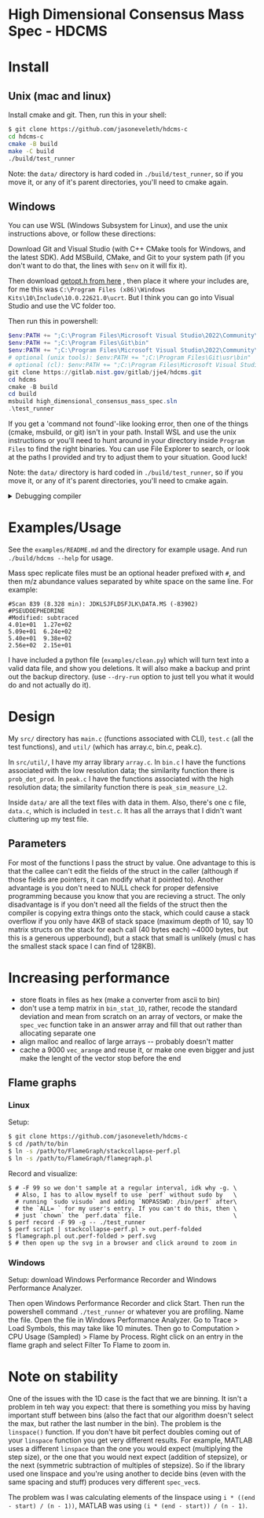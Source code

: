 # High Dimensional Consensus Mass Spec - HDCMS

# Install

## Unix (mac and linux)

Install cmake and git. Then, run this in your shell:

```bash
$ git clone https://github.com/jasoneveleth/hdcms-c
cd hdcms-c
cmake -B build
make -C build
./build/test_runner
```

Note: the `data/` directory is hard coded in
`./build/test_runner`, so if you move it, or any of it's parent
directories, you'll need to cmake again.

## Windows

You can use WSL (Windows Subsystem for Linux), and use the
unix instructions above, or follow these directions:

Download Git and Visual Studio (with C++ CMake tools for Windows,
and the latest SDK). Add MSBuild, CMake, and Git to your system
path (if you don't want to do that, the lines with `$env` on it
will fix it).

Then download [getopt.h from here](https://raw.githubusercontent.com/skandhurkat/Getopt-for-Visual-Studio/master/getopt.h)
, then place it where your includes are, for me this was
`C:\Program Files (x86)\Windows Kits\10\Include\10.0.22621.0\ucrt`. 
But I think you can go into Visual Studio and use the VC folder
too.

Then run this in powershell:

```powershell
$env:PATH += ";C:\Program Files\Microsoft Visual Studio\2022\Community\MSBuild\Current\Bin"
$env:PATH += ";C:\Program Files\Git\bin"
$env:PATH += ";C:\Program Files\Microsoft Visual Studio\2022\Community\Common7\IDE\CommonExtensions\Microsoft\CMake\Cmake\bin"
# optional (unix tools): $env:PATH += ";C:\Program Files\Git\usr\bin"
# optional (cl): $env:PATH += ";C:\Program Files\Microsoft Visual Studio\2022\Community\VC\Tools\MSVC\14.32.31326\bin\Hostx64\x64"
git clone https://gitlab.nist.gov/gitlab/jje4/hdcms.git
cd hdcms
cmake -B build
cd build
msbuild high_dimensional_consensus_mass_spec.sln
.\test_runner
```

If you get a 'command not found'-like looking error, then one of
the things (cmake, msbuild, or git) isn't in your path. Install
WSL and use the unix instructions or you'll need to hunt around
in your directory inside `Program Files` to find the right
binaries. You can use File Explorer to search, or look at the
paths I provided and try to adjust them to your situation. Good
luck!

Note: the `data/` directory is hard coded in
`./build/test_runner`, so if you move it, or any of it's parent
directories, you'll need to cmake again.

<details>
<summary>Debugging compiler</summary>
Notes: Probably irrelevant, but in order to compile something on
its own using `cl` (without cmake and everything that is setup
for this project), I needed to set up these environmental
variables (run in powershell):

```powershell
$env:INCLUDE = "C:\Program Files (x86)\Windows Kits\10\Include\10.0.22621.0\ucrt;C:\Program Files\Microsoft Visual Studio\2022\Community\VC\Tools\MSVC\14.32.31326\include;C:\Program Files (x86)\Windows Kits\10\Include\10.0.22621.0\shared;C:\Program Files (x86)\Windows Kits\10\Include\10.0.22621.0\um;C:\Program Files (x86)\Windows Kits\10\Include\10.0.22621.0\winrt;"
$env:LIB = "C:\Program Files (x86)\Windows Kits\10\Lib\10.0.22621.0\ucrt\x64;C:\Program Files\Microsoft Visual Studio\2022\Community\VC\Tools\MSVC\14.32.31326\lib\x64;C:\Program Files (x86)\Windows Kits\10\Lib\10.0.22621.0\um\x64;"
```
So they might be helpful if things aren't working.
</details>

# Examples/Usage

See the `examples/README.md` and the directory for example usage.
And run `./build/hdcms --help` for usage. 

Mass spec replicate files must be an optional header prefixed
with `#`, and then m/z abundance values separated by white space
on the same line. For example:

```
#Scan 839 (8.328 min): JDKLSJFLDSFJLK\DATA.MS (-83902)
#PSEUDOEPHEDRINE
#Modified: subtraced
4.01e+01  1.27e+02
5.09e+01  6.24e+02
5.40e+01  9.38e+02
2.56e+02  2.15e+01
```

I have included a python file (`examples/clean.py`) which will
turn text into a valid data file, and show you deletions. It will
also make a backup and print out the backup directory. (use
`--dry-run` option to just tell you what it would do and not
actually do it).

# Design

My `src/` directory has `main.c` (functions associated with CLI),
`test.c` (all the test functions), and `util/` (which has array.c,
bin.c, peak.c). 

In `src/util/`, I have my array library `array.c`. In `bin.c` I have
the functions associated with the low resolution data; the
similarity function there is `prob_dot_prod`. In `peak.c` I have
the functions associated with the high resolution data; the
similarity function there is `peak_sim_measure_L2`.

Inside `data/` are all the text files with data in them.
Also, there's one c file, `data.c`, which is included in
`test.c`. It has all the arrays that I didn't want cluttering up
my test file.

## Parameters

For most of the functions I pass the struct by value. One
advantage to this is that the callee can't edit the fields of
the struct in the caller (although if those fields are pointers,
it can modify what it pointed to). Another advantage is you don't
need to NULL check for proper defensive programming because you
know that you are recieving a struct. The only
disadvantage is if you don't need all the fields of the struct
then the compiler is copying extra things onto the stack, which
could cause a stack overflow if you only have 4KB of stack space
(maximum depth of 10, say 10 matrix structs on the stack for each
call (40 bytes each) ~4000 bytes, but this is a generous
upperbound), but a stack that small is unlikely (musl c has the
smallest stack space I can find of 128KB).

# Increasing performance

* store floats in files as hex (make a converter from ascii to
  bin)
* don't use a temp matrix in `bin_stat_1D`, rather, recode the
  standard deviation and mean from scratch on an array of
  vectors, or make the `spec_vec` function take in an answer
  array and fill that out rather than allocating separate one
* align malloc and realloc of large arrays -- probably doesn't matter
* cache a 9000 `vec_arange` and reuse it, or make one even bigger
  and just make the lenght of the vector stop before the end

## Flame graphs

### Linux

Setup: 

```bash
$ git clone https://github.com/jasoneveleth/hdcms-c
$ cd /path/to/bin
$ ln -s /path/to/FlameGraph/stackcollapse-perf.pl
$ ln -s /path/to/FlameGraph/flamegraph.pl
```

Record and visualize:

```
$ # -F 99 so we don't sample at a regular interval, idk why -g. \
  # Also, I has to allow myself to use `perf` without sudo by   \
  # running `sudo visudo` and adding `NOPASSWD: /bin/perf` after\
  # the `ALL= ` for my user's entry. If you can't do this, then \
  # just `chown` the `perf.data` file.                          \
$ perf record -F 99 -g -- ./test_runner
$ perf script | stackcollapse-perf.pl > out.perf-folded
$ flamegraph.pl out.perf-folded > perf.svg
$ # then open up the svg in a browser and click around to zoom in
```

### Windows

Setup: download Windows Performance Recorder and Windows
Performance Analyzer.

Then open Windows Performance Recorder and click Start. Then run
the powershell command `./test_runner` or whatever you are
profiling. Name the file. Open the file in Windows Performance 
Analyzer. Go to Trace > Load Symbols, this may take like 10
minutes. Then go to Computation > CPU Usage (Sampled) > Flame by
Process. Right click on an entry in the flame graph and select
Filter To Flame to zoom in.

# Note on stability

One of the issues with the 1D case is the fact that we are
binning. It isn't a problem in teh way you expect: that there is
something you miss by having important stuff between bins (also
the fact that our algorithm doesn't select the max, but rather
the last number in the bin). The problem is the `linspace()`
function. If you don't have bit perfect doubles coming out of
your `linspace` function you get very different results. For
example, MATLAB uses a different `linspace` than the one you
would expect (multiplying the step size), or the one that you
would next expect (addition of stepsize), or the next (symmetric
subtraction of multiples of stepsize). So if the library used one
linspace and you're using another to decide bins (even with the
same spacing and stuff) produces very different `spec_vec`s.

The problem was I was calculating elements of the linspace using
`i * ((end - start) / (n - 1))`, MATLAB was using 
`(i * (end - start)) / (n - 1)`.

